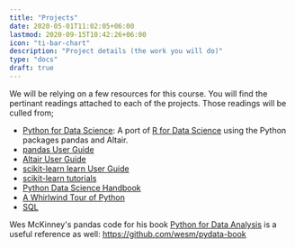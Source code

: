 ```yaml
---
title: "Projects"
date: 2020-05-01T11:02:05+06:00
lastmod: 2020-09-15T10:42:26+06:00
icon: "ti-bar-chart"
description: "Project details (the work you will do)"
type: "docs"
draft: true
---
```


We will be relying on a few resources for this course. You will find the pertinant readings attached to each of the projects.  Those readings will be culled from;

- [Python for Data Science](https://byuidatascience.github.io/python4ds/): A port of [R for Data Science](https://r4ds.had.co.nz/index.html) using the Python packages pandas and Altair.
- [pandas User Guide](https://pandas.pydata.org/pandas-docs/stable/user_guide/index.html)
- [Altair User Guide](https://altair-viz.github.io/)
- [scikit-learn learn User Guide](https://scikit-learn.org/stable/user_guide.html)
- [scikit-learn tutorials](https://scikit-learn.org/stable/tutorial/index.html)
- [Python Data Science Handbook](https://jakevdp.github.io/PythonDataScienceHandbook/)
- [A Whirlwind Tour of Python](https://jakevdp.github.io/WhirlwindTourOfPython/)
- [SQL](https://docs.data.world/documentation/sql/concepts/basic/intro.html)

Wes McKinney's pandas code for his book [Python for Data Analysis](https://wesmckinney.com/book/) is a useful reference as well: <https://github.com/wesm/pydata-book>
